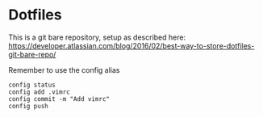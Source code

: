 # Dotfiles

This is a git bare repository, setup as described here:
https://developer.atlassian.com/blog/2016/02/best-way-to-store-dotfiles-git-bare-repo/

Remember to use the config alias

```
config status
config add .vimrc
config commit -m "Add vimrc"
config push
```
